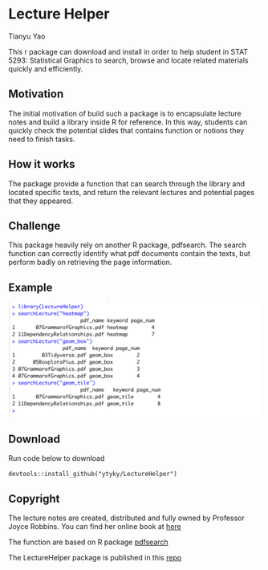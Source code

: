 # Lecture Helper

Tianyu Yao

This r package can download and install in order to help student in STAT 5293:  Statistical Graphics to search, browse and locate related materials quickly and efficiently.

## Motivation
The initial motivation of build such a package is to encapsulate lecture notes and build a library inside R for reference. In this way, students can quickly check the potential slides that contains function or notions they need to finish tasks.

## How it works
The package provide a function that can search through the library and located specific texts, and return the relevant lectures and potential pages that they appeared. 

## Challenge
This package heavily rely on another R package, pdfsearch. The search function can correctly identify what pdf documents contain the texts, but perform badly on retrieving the page information.

## Example
![example image](resources/lecture_helper/searchLecture.png)

## Download
Run code below to download

   ```
   devtools::install_github("ytyky/LectureHelper")
   ```

## Copyright
The lecture notes are created, distributed and fully owned by Professor Joyce Robbins. You can find her online book at [here](https://edav.info/index.html)

The function are based on R package [pdfsearch](https://github.com/cran/pdfsearch)

The LectureHelper package is published in this [repo](https://github.com/ytyky/LectureHelper)
